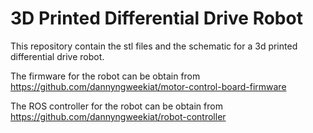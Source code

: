 # 3D Printed Differential Drive Robot

This repository contain the stl files and the schematic for a 3d printed differential drive robot. 

The firmware for the robot can be obtain from https://github.com/dannyngweekiat/motor-control-board-firmware

The ROS controller for the robot can be obtain from https://github.com/dannyngweekiat/robot-controller 